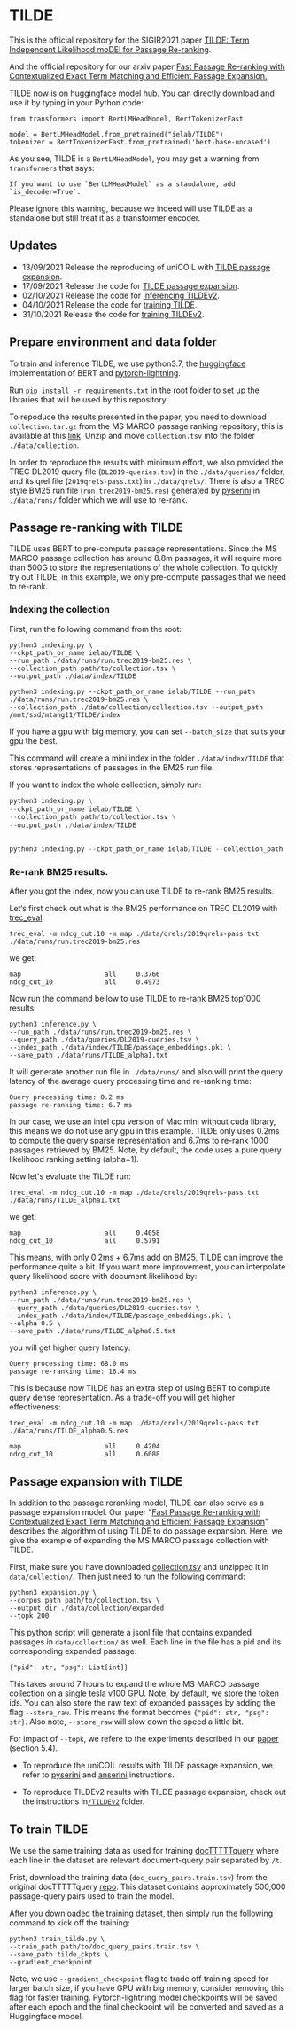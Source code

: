 # TILDE
This is the official repository for the SIGIR2021 paper [TILDE: Term Independent Likelihood moDEl for Passage Re-ranking](http://ielab.io/publications/arvin-2021-TILDE).

And the official repository for our arxiv paper [Fast Passage Re-ranking with Contextualized Exact Term
Matching and Efficient Passage Expansion.](https://arxiv.org/pdf/2108.08513)


TILDE now is on huggingface model hub. You can directly download and use it by typing in your Python code:

```
from transformers import BertLMHeadModel, BertTokenizerFast

model = BertLMHeadModel.from_pretrained("ielab/TILDE")
tokenizer = BertTokenizerFast.from_pretrained('bert-base-uncased')
```
As you see, TILDE is a `BertLMHeadModel`, you may get a warning from `transformers` that says:

```
If you want to use `BertLMHeadModel` as a standalone, add `is_decoder=True`.
```
Please ignore this warning, because we indeed will use TILDE as a standalone but still treat it as a transformer encoder.

## Updates
- 13/09/2021 Release the reproducing of uniCOIL with [TILDE passage expansion](#passage-expansion-with-tilde).
- 17/09/2021 Release the code for [TILDE passage expansion](#passage-expansion-with-tilde).
- 02/10/2021 Release the code for [inferencing TILDEv2](TILDEv2).
- 04/10/2021 Release the code for [training TILDE](#to-train-tilde).
- 31/10/2021 Release the code for [training TILDEv2](TILDEv2/README.md/#to-train-tildev2).


## Prepare environment and data folder
To train and inference TILDE, we use python3.7, the [huggingface](https://huggingface.co/) implementation of BERT and [pytorch-lightning](https://www.pytorchlightning.ai/). 

Run `pip install -r requirements.txt` in the root folder to set up the libraries that will be used by this repository.

To repoduce the results presented in the paper, you need to download `collection.tar.gz` from the MS MARCO passage ranking repository; this is available at this [link](https://msmarco.blob.core.windows.net/msmarcoranking/collection.tar.gz). Unzip and move `collection.tsv` into the folder `./data/collection`.

In order to reproduce the results with minimum effort, we also provided the TREC DL2019 query file (`DL2019-queries.tsv`) in the `./data/queries/` folder, and its qrel file (`2019qrels-pass.txt`) in `./data/qrels/`. There is also a TREC style BM25 run file (`run.trec2019-bm25.res`) generated by [pyserini](https://github.com/castorini/pyserini) in `./data/runs/` folder which we will use to re-rank.

## Passage re-ranking with TILDE
TILDE uses BERT to pre-compute passage representations. Since the MS MARCO passage collection has around 8.8m passages, it will require more than 500G to store the representations of the whole collection. To quickly try out TILDE, in this example, we only pre-compute passages that we need to re-rank.

### Indexing the collection

First, run the following command from the root:

```
python3 indexing.py \
--ckpt_path_or_name ielab/TILDE \
--run_path ./data/runs/run.trec2019-bm25.res \
--collection_path path/to/collection.tsv \
--output_path ./data/index/TILDE

python3 indexing.py --ckpt_path_or_name ielab/TILDE --run_path ./data/runs/run.trec2019-bm25.res \
--collection_path ./data/collection/collection.tsv --output_path /mnt/ssd/mtang11/TILDE/index
```
If you have a gpu with big memory, you can set `--batch_size` that suits your gpu the best.

This command will create a mini index in the folder `./data/index/TILDE` that stores representations of passages in the BM25 run file.

If you want to index the whole collection, simply run:

```python
python3 indexing.py \
--ckpt_path_or_name ielab/TILDE \
--collection_path path/to/collection.tsv \
--output_path ./data/index/TILDE


python3 indexing.py --ckpt_path_or_name ielab/TILDE --collection_path ./data/collection/collection.tsv --output_path ./data/index/TILDE
```
### Re-rank BM25 results.
After you got the index, now you can use TILDE to re-rank BM25 results.

Let‘s first check out what is the BM25 performance on TREC DL2019 with [trec_eval](https://github.com/usnistgov/trec_eval):

```
trec_eval -m ndcg_cut.10 -m map ./data/qrels/2019qrels-pass.txt ./data/runs/run.trec2019-bm25.res
```
we get:

```
map                     all     0.3766
ndcg_cut_10             all     0.4973
```

Now run the command bellow to use TILDE to re-rank BM25 top1000 results:

```
python3 inference.py \
--run_path ./data/runs/run.trec2019-bm25.res \
--query_path ./data/queries/DL2019-queries.tsv \
--index_path ./data/index/TILDE/passage_embeddings.pkl \
--save_path ./data/runs/TILDE_alpha1.txt
```
It will generate another run file in `./data/runs/` and also will print the query latency of the average query processing time and re-ranking time:

```
Query processing time: 0.2 ms
passage re-ranking time: 6.7 ms
```
In our case, we use an intel cpu version of Mac mini without cuda library, this means we do not use any gpu in this example. TILDE only uses 0.2ms to compute the query sparse representation and 6.7ms to re-rank 1000 passages retrieved by BM25. Note, by default, the code uses a pure query likelihood ranking setting (alpha=1).

Now let's evaluate the TILDE run:

```
trec_eval -m ndcg_cut.10 -m map ./data/qrels/2019qrels-pass.txt ./data/runs/TILDE_alpha1.txt
```
we get:

```
map                     all     0.4058
ndcg_cut_10             all     0.5791
```
This means, with only 0.2ms + 6.7ms add on BM25, TILDE can improve the performance quite a bit. If you want more improvement, you can interpolate query likelihood score with document likelihood by:

```
python3 inference.py \
--run_path ./data/runs/run.trec2019-bm25.res \
--query_path ./data/queries/DL2019-queries.tsv \
--index_path ./data/index/TILDE/passage_embeddings.pkl \
--alpha 0.5 \
--save_path ./data/runs/TILDE_alpha0.5.txt
```
you will get higher query latency:

```
Query processing time: 68.0 ms
passage re-ranking time: 16.4 ms
```
This is because now TILDE has an extra step of using BERT to compute query dense representation. As a trade-off you will get higher effectiveness:

```
trec_eval -m ndcg_cut.10 -m map ./data/qrels/2019qrels-pass.txt ./data/runs/TILDE_alpha0.5.res 
```
```
map                     all     0.4204
ndcg_cut_10             all     0.6088
```
## Passage expansion with TILDE
In addition to the passage reranking model, TILDE can also serve as a passage expansion model. Our paper "[Fast Passage Re-ranking with Contextualized Exact Term
Matching and Efficient Passage Expansion](https://arxiv.org/pdf/2108.08513)" describes the algorithm of using TILDE to do passage expansion. Here, we give the example of expanding the MS MARCO passage collection with TILDE. 

First, make sure you have downloaded [collection.tsv](https://msmarco.blob.core.windows.net/msmarcoranking/collection.tar.gz) and unzipped it in `data/collection/`. Then just need to run the following command:

```
python3 expansion.py \
--corpus_path path/to/collection.tsv \
--output_dir ./data/collection/expanded
--topk 200
```
This python script will generate a jsonl file that contains expanded passages in `data/collection/` as well. Each line in the file has a pid and its corresponding expanded passage:

```
{"pid": str, "psg": List[int]}
```
This takes around 7 hours to expand the whole MS MARCO passage collection on a single tesla v100 GPU. Note, by default, we store the token ids. You can also store the raw text of expanded passages by adding the flag `--store_raw`. This means the format becomes `{"pid": str, "psg": str}`. Also note, `--store_raw` will slow down the speed a little bit.

For impact of `--topk`, we refere to the experiments described in our [paper](https://arxiv.org/pdf/2108.08513) (section 5.4).


- To reproduce the uniCOIL results with TILDE passage expansion, we refer to [pyserini](https://github.com/castorini/pyserini/blob/master/docs/experiments-unicoil-tilde-expansion.md) and [anserini](https://github.com/castorini/anserini/blob/master/docs/experiments-msmarco-passage-unicoil-tilde-expansion.md) instructions.

- To reproduce TILDEv2 results with TILDE passage expansion, check out the instructions in[`/TILDEv2`](TILDEv2) folder.

## To train TILDE
We use the same training data as used for training [docTTTTTquery](https://github.com/castorini/docTTTTTquery) where each line in the dataset are relevant document-query pair separated by `/t`.

Frist, download the training data (`doc_query_pairs.train.tsv`) from the original docTTTTTquery [repo](https://www.dropbox.com/s/5i64irveqvvegey/doc_query_pairs.train.tsv?dl=1). This dataset contains approximately 500,000 passage-query pairs used to train the model.

After you downloaded the training dataset, then simply run the following command to kick off the training:

```
python3 train_tilde.py \
--train_path path/to/doc_query_pairs.train.tsv \
--save_path tilde_ckpts \
--gradient_checkpoint
```

Note, we use `--gradient_checkpoint` flag to trade off training speed for larger batch size, if you have GPU with big memory, consider removing this flag for faster training. Pytorch-lightning model checkpoints will be saved after each epoch and the final checkpoint will be converted and saved as a Huggingface model.



